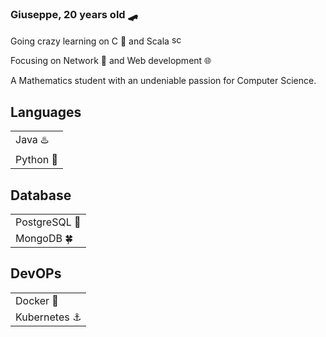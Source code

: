 <html>
  <head>
    <meta charset="UTF-8">
  </head>
  <body>
    <h3>Giuseppe, 20 years old 🛹 </h3>
    <p> Going crazy learning on C 💾 and Scala <a href="https://emoji.gg/emoji/6300-scala">
        <img src="https://cdn3.emoji.gg/emojis/6300-scala.png" width="16px" height="16px" alt="scala">
      </a>
    </p>
    <p>Focusing on Network 🛜 and Web development 🌐</p>
    <p>A Mathematics student with an undeniable passion for Computer Science.</p>
    <h2>Languages </h2>
    <table>
      <tbody>
        <tr>
          <td>Java ♨️</td>
        </tr>
        <tr>
          <td>Python 🐍</td>
        </tr>
      </tbody>
    </table>
    <h2>Database </h2>
    <table>
      <tbody>
        <tr>
          <td>PostgreSQL 🐬</td>
        </tr>
        <tr>
          <td>MongoDB 🍀</td>
        </tr>
      </tbody>
    </table>
    <h2>DevOPs </h2>
    <table>
      <tbody>
        <tr>
          <td>Docker 🐋</td>
        </tr>
        <tr>
          <td>Kubernetes ⚓</td>
        </tr>
      </tbody>
    </table>
